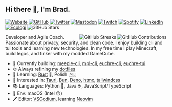 ## Hi there 👋, I'm Brad.

[![Website](https://img.shields.io/badge/boldandbrad.dev-89b4fa?style=flat&logo=)](https://boldandbrad.dev)
[![GitHub](https://img.shields.io/badge/boldandbrad-3a3a3a?style=flat&logo=GitHub&logoColor=white)](https://github.com/boldandbrad)
[![Twitter](https://img.shields.io/badge/boldandbrad-00acee?style=flat&logo=Twitter&logoColor=white)](https://twitter.com/boldandbrad)
[![Mastodon](https://img.shields.io/badge/boldandbrad-6364ff?logo=mastodon&logoColor=white)](https://mastodon.social/@boldandbrad)
[![Twitch](https://img.shields.io/badge/boldandbrad-9146FF?style=flat&logo=Twitch&logoColor=white)](https://twitch.tv/boldandbrad)
[![Spotify](https://img.shields.io/badge/Bradley%20Wojcik-1DB954?logo=spotify&logoColor=white)](https://open.spotify.com/user/1219025914)
[![LinkedIn](https://img.shields.io/badge/-Bradley_Wojcik-0A66C2?style=flat&logo=LinkedIn&logoColor=white)](https://www.linkedin.com/in/bradleycwojcik)
[![Ecologi](https://img.shields.io/ecologi/trees/boldandbrad)](https://ecologi.com/boldandbrad)
![GitHub Stars](https://img.shields.io/github/stars/boldandbrad?style=flat&logo=github)

<!-- TODO: add discord server link -->

<img align='right' src='https://github-readme-stats.vercel.app/api?username=boldandbrad&include_all_commits=true&show_icons=true&theme=transparent&width=500&hide_title=true'
alt='GitHub Contributions'>
<img align='right' src='https://streak-stats.demolab.com/?user=boldandbrad&hide_total_contributions=true&card_width=467&theme=transparent'
alt='GitHub Streaks'>

Developer and Agile Coach. Passionate about privacy, security, and clean code. I
enjoy building cli and tui tools and learning new technologies. In my free time
I play Minecraft, build legos, and tinker with my modded GameCube.

- 🔭 Currently building:
  [meeple-cli](https://github.com/boldandbrad/meeple-cli),
  [mpl-cli](https://github.com/boldandbrad/mpl-cli),
  [euchre-cli](https://github.com/boldandbrad/euchre-cli),
  [euchre-tui](https://github.com/boldandbrad/euchre-tui)
- ⚙️ Always refining my [dotfiles](https://github.com/boldandbrad/dotfiles)
- 🌱 Learning:
  [Rust](https://www.rust-lang.org) 🦀,
  Polish 🇵🇱
- 🤔 Interested in:
  [Tauri](https://tauri.app),
  [Bun](https://bun.sh),
  [Deno](https://deno.land),
  [htmx](https://htmx.org),
  [tailwindcss](https://tailwindcss.com)
- 📚 Languages:
  Python 🐍,
  Java ☕,
  JavaScript/TypeScript
- 🍎 Env: macOS (Intel 😥)
- 🖊️ Editor: [VSCodium](https://vscodium.com/), learning [Neovim](https://neovim.io)
